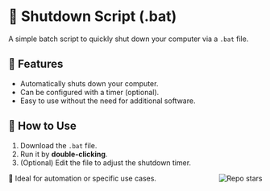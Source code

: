 # 🔌 Shutdown Script (.bat)

A simple batch script to quickly shut down your computer via a `.bat` file.

## 🚀 Features
- Automatically shuts down your computer.
- Can be configured with a timer (optional).
- Easy to use without the need for additional software.

## 📜 How to Use
1. Download the `.bat` file.
2. Run it by **double-clicking**.
3. (Optional) Edit the file to adjust the shutdown timer.

📌 Ideal for automation or specific use cases.<img src="https://img.shields.io/github/stars/bl4ckswat/shutdown-windows-bat" alt="Repo stars" align="right">



